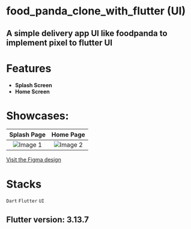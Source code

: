# food_panda_clone_with_flutter (UI)

## A simple delivery app UI like foodpanda to implement pixel to flutter UI   

# Features
- **Splash Screen**
- **Home Screen**

# Showcases:


| Splash Page                                                      | Home Page                                                      |
|:------------------------------------------------------------:|:------------------------------------------------------------:|
| ![Image 1](https://github.com/hprity60/foodpanda_ui_clone_flutter/assets/104090144/f53463a5-9af5-406f-8d18-a772d5aab037) | ![Image 2](https://github.com/hprity60/foodpanda_ui_clone_flutter/assets/104090144/d3751f32-f55f-4508-a163-f92609bd4650)|

[Visit the Figma design](https://www.figma.com/file/drkfzS8CGQiIrhyA4s2m82/Foodpanda-UI-(Community)?type=design&node-id=3-5&mode=design&t=Zs1qAKg9dCMdWETG-0)

# Stacks

`Dart`   `Flutter`   `UI`
                                                  
                                                       
## Flutter version: 3.13.7
